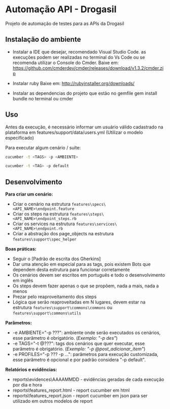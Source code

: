 # Automação API - Drogasil

Projeto de automação de testes para as APIs da Drogasil

## Instalação do ambiente

* Instalar a IDE que desejar, recomendado Visual Studio Code. as execuções podem ser realizadas no terminal do Vs Code ou
  se recomenda utilizar o Console do Cmder.
  Baixe em: https://github.com/cmderdev/cmder/releases/download/v1.3.2/cmder.zip 

* Instalar ruby
  Baixe em: http://rubyinstaller.org/downloads/

* Instalar as dependencias do projeto que estão no gemfile
  gem install bundle no terminal ou cmder

## Uso

Antes da execução, é necessário informar um usuário válido cadastrado na plataforma em features/support/data/users.yml (Utilizar o modelo especificado)

Para executar algum cenário / suíte:

```sh
cucumber -t <TAGS> -p <AMBIENTE> 
```

```sh
cucumber -t <TAG> -p default
```

## Desenvolvimento

**Para criar um cenário:**

- Criar o cenário na estrutura `features\specs\<API_NAME>\endpoint.feature`
- Criar os steps na estrutura `features\steps\<API_NAME>\endpoint_steps.rb`
- Criar os services na estrutura `features\services\<API_NAME>\endpoint.rb`
- Criar a abstração dos page_objects na estrutura `features\support\spec_helper`

**Boas práticas:**

- Seguir o [Padrão de escrita dos Gherkins]
- Dar uma atenção em especial para as tags, pois existem Bots que dependem desta estrutura para funcionar corretamente
- Os cenários devem ser escritos em português e todo o desenvolvimento em inglês
- Os steps devem fazer apenas o que se propõem, nada a mais, nada a menos
- Prezar pelo reaproveitamento dos steps
- Lógica que serão reaproveitadas em N lugares, devem estar na estrutura `features\support\commons\commons` ou `features\support\commons\utils`

**Parâmetros:**

- -e AMBIENTE="-p ???": ambiente onde serão executados os cenários, esse parâmetro é obrigatório. (_Exemplo: "-p des"_)
- -e TAGS="-t @???": tags dos cenários que quer executar, esse parâmetro é obrigatório. (_Exemplo: "-p @post_adicionar_item"_)
- -e PROFILES="-p ??? -p ...": parâmetros para execução customizada, esse parâmetro é opcional e por padrão considera "-p default".

**Relatórios e evidências:**

- reports\evidences\AAAAMMDD - evidências geradas de cada execução por dia e hora
- reports\features_report.html - report cucumber em html
- reports\features_report.json - report cucumber em json para ser utilizado em outros modelos de report